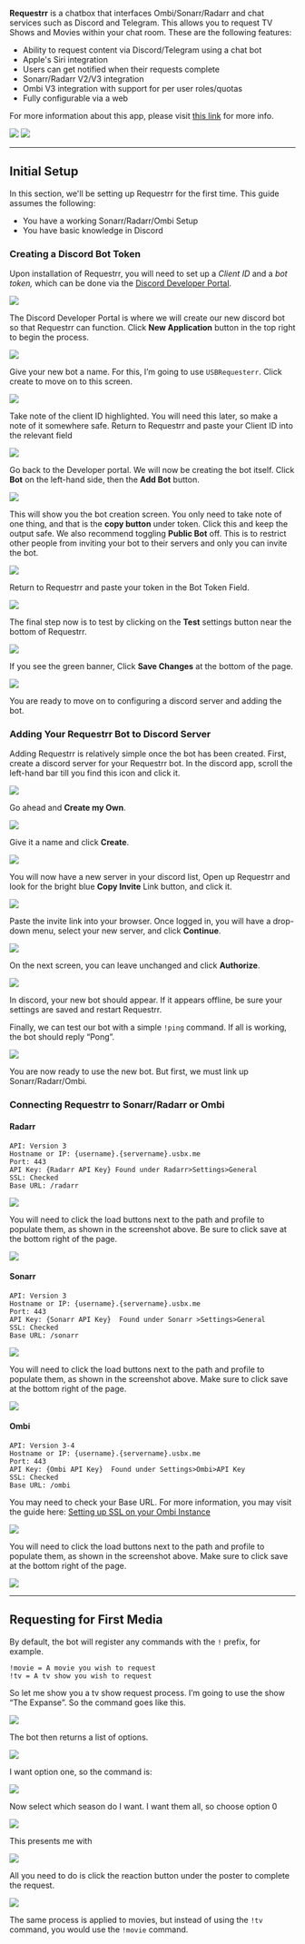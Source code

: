 **Requestrr** is a chatbox that interfaces Ombi/Sonarr/Radarr and chat services such as Discord and Telegram. This allows you to request TV Shows and Movies within your chat room. These are the following features:


* Ability to request content via Discord/Telegram using a chat bot
* Apple's Siri integration
* Users can get notified when their requests complete
* Sonarr/Radarr V2/V3 integration
* Ombi V3 integration with support for per user roles/quotas
* Fully configurable via a web 

For more information about this app, please visit [this link](https://github.com/darkalfx/requestrr) for more info.

![](https://docs.usbx.me/uploads/images/gallery/2020-04/image-1587393859563.png)
![](https://docs.usbx.me/uploads/images/gallery/2020-04/image-1587393916437.png)

***

## Initial Setup

In this section, we'll be setting up Requestrr for the first time. This guide assumes the following:

* You have a working Sonarr/Radarr/Ombi Setup
* You have basic knowledge in Discord

### Creating a Discord Bot Token

Upon installation of Requestrr, you will need to set up a *Client ID* and a *bot token,* which can be done via the [Discord Developer Portal](https://discordapp.com/developers/applications).

![](https://i.imgur.com/FYKErTx.png)

The Discord Developer Portal is where we will create our new discord bot so that Requestrr can function. Click **New Application** button in the top right to begin the process.

![](https://i.imgur.com/N2sgen4.png)

Give your new bot a name. For this, I’m going to use `USBRequesterr`. Click create to move on to this screen. 

![](https://i.imgur.com/1FyE84Y.png)

Take note of the client ID highlighted. You will need this later, so make a note of it somewhere safe. Return to Requestrr and paste your Client ID into the relevant field

![](https://i.imgur.com/yXp3ImJ.png)

Go back to the Developer portal. We will now be creating the bot itself. Click **Bot** on the left-hand side, then the **Add Bot** button.

![](https://i.imgur.com/ABH0gGV.png)

This will show you the bot creation screen. You only need to take note of one thing, and that is the **copy button** under token. Click this and keep the output safe. We also recommend toggling **Public Bot** off. This is to restrict other people from inviting your bot to their servers and only you can invite the bot.

![](https://i.imgur.com/1CeOlGa.png)

Return to Requestrr and paste your token in the Bot Token Field.

![](https://i.imgur.com/PWcYWap.png)

The final step now is to test by clicking on the **Test** settings button near the bottom of Requestrr.

![](https://i.imgur.com/NX0v79i.png)

If you see the green banner, Click **Save Changes** at the bottom of the page.

![](https://i.imgur.com/gQ4qtiF.png)

You are ready to move on to configuring a discord server and adding the bot.

### Adding Your Requestrr Bot to Discord Server

Adding Requestrr is relatively simple once the bot has been created. First, create a discord server for your Requestrr bot. In the discord app, scroll the left-hand bar till you find this icon and click it.

![](https://i.imgur.com/2bA3wyl.png)

Go ahead and **Create my Own**.

![](https://i.imgur.com/e8oKAWw.png)

Give it a name and click **Create**.

![](https://i.imgur.com/rmS8wuH.png)

You will now have a new server in your discord list, Open up Requestrr and look for the bright blue **Copy Invite** Link button, and click it.

![](https://i.imgur.com/MFdqGD7.png)

Paste the invite link into your browser. Once logged in, you will have a drop-down menu, select your new server, and click **Continue**. 

![](https://i.imgur.com/lB5FbVB.png)

On the next screen, you can leave unchanged and click **Authorize**.

![](https://i.imgur.com/k1T8mzU.png)

In discord, your new bot should appear. If it appears offline, be sure your settings are saved and restart Requestrr.

Finally, we can test our bot with a simple `!ping` command. If all is working, the bot should reply “Pong”.

![](https://i.imgur.com/CU7lItr.png)

You are now ready to use the new bot. But first, we must link up Sonarr/Radarr/Ombi.

### Connecting Requestrr to Sonarr/Radarr or Ombi
#### Radarr

```
API: Version 3
Hostname or IP: {username}.{servername}.usbx.me
Port: 443
API Key: {Radarr API Key} Found under Radarr>Settings>General 
SSL: Checked
Base URL: /radarr
```

![](https://i.imgur.com/QdmNYl0.png)

You will need to click the load buttons next to the path and profile to populate them, as shown in the screenshot above. Be sure to click save at the bottom right of the page.

![](https://i.imgur.com/GVMknqi.png)

#### Sonarr

```
API: Version 3
Hostname or IP: {username}.{servername}.usbx.me
Port: 443
API Key: {Sonarr API Key}  Found under Sonarr >Settings>General 
SSL: Checked
Base URL: /sonarr
```

![](https://i.imgur.com/FJ78VkR.png)

You will need to click the load buttons next to the path and profile to populate them, as shown in the screenshot above. Make sure to click save at the bottom right of the page.


![](https://i.imgur.com/GVMknqi.png)

#### Ombi

```
API: Version 3-4
Hostname or IP: {username}.{servername}.usbx.me
Port: 443
API Key: {Ombi API Key}  Found under Settings>Ombi>API Key
SSL: Checked
Base URL: /ombi
```

You may need to check your Base URL. For more information, you may visit the guide here: [Setting up SSL on your Ombi Instance](https://docs.usbx.me/books/ombi/page/initial-setup-and-configuration#bkmrk-setting-up-ssl-on-yo)

![](https://i.imgur.com/5us2aiv.png)

You will need to click the load buttons next to the path and profile to populate them, as shown in the screenshot above. Make sure to click save at the bottom right of the page.

![](https://i.imgur.com/GVMknqi.png)

***

## Requesting for First Media

By default, the bot will register any commands with the `!` prefix, for example.

```
!movie = A movie you wish to request
!tv = A tv show you wish to request
```

So let me show you a tv show request process. I’m going to use the show “The Expanse”. So the command goes like this. 

![](https://i.imgur.com/RnKFY2h.png)

The bot then returns a list of options.

![](https://i.imgur.com/JKC6kmg.png)

I want option one, so the command is:

![](https://i.imgur.com/h9fYQo3.png)

Now select which season do I want. I want them all, so choose option 0

![](https://i.imgur.com/d1f504L.png)

This presents me with

![](https://i.imgur.com/UDx8qfH.png)

All you need to do is click the reaction button under the poster to complete the request.

![](https://i.imgur.com/EPJVqta.png)

The same process is applied to movies, but instead of using the `!tv` command, you would use the `!movie` command.
